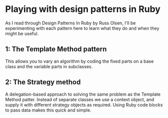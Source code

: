 # Playing with design patterns in Ruby

As I read through Design Patterns In Ruby by Russ Olsen, I'll be experimenting with each pattern here to learn what they do and when they might be useful.

## 1: The Template Method pattern
This allows you to vary an algorithm by coding the fixed parts on a base class and the variable parts in subclasses.

## 2: The Strategy method
A delegation-based approach to solving the same problem as the Template Method patter. Instead of separate classes we use a context object, and supply it with different strategy objects as required. Using Ruby code blocks to pass data makes this quick and simple.
